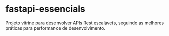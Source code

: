 # fastapi-essencials
Projeto vitrine para desenvolver APIs Rest escaláveis, seguindo as melhores práticas para performance de desenvolvimento.

